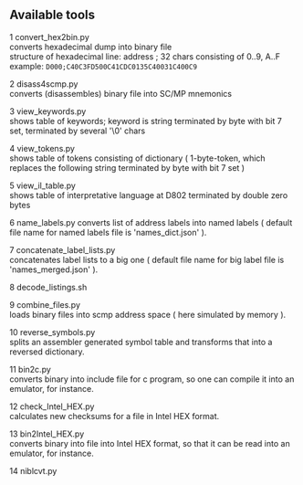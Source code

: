 ## Available tools

 1 convert_hex2bin.py<br>
converts hexadecimal dump into binary file<br>
structure of hexadecimal line: address ; 32 chars consisting of 0..9, A..F<br>
example: `D000;C40C3FD500C41CDC0135C40031C400C9`

 2 disass4scmp.py<br>
converts (disassembles) binary file into SC/MP mnemonics

 3 view_keywords.py<br>
shows table of keywords; keyword is string terminated by byte with bit 7 set, terminated by several '\0' chars

 4 view_tokens.py<br>
shows table of tokens consisting of dictionary ( 1-byte-token, which replaces the following string terminated by byte with bit 7 set )

 5 view_il_table.py<br>
shows table of interpretative language at D802 terminated by double zero bytes

 6 name_labels.py
converts list of address labels into named labels ( default file name for named labels file is 'names_dict.json' ).

 7 concatenate_label_lists.py<br>
concatenates label lists to a big one ( default file name for big label file is 'names_merged.json' ).

 8 decode_listings.sh<br>

 9 combine_files.py<br>
loads binary files into scmp address space  ( here simulated by memory ).

10 reverse_symbols.py<br>
splits an assembler generated symbol table and transforms that into a reversed dictionary.

11 bin2c.py<br>
converts binary into include file for c program, so one can compile it into an emulator, for instance.

12 check_Intel_HEX.py<br>
calculates new checksums for a file in Intel HEX format.

13 bin2Intel_HEX.py<br>
converts binary into file into Intel HEX format, so that it can be read into an emulator, for instance.

14 niblcvt.py<br>

